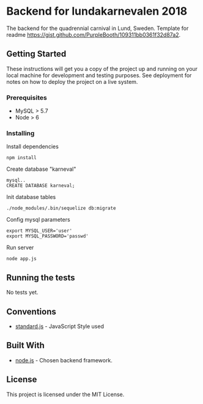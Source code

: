 # Backend for lundakarnevalen 2018

The backend for the quadrennial carnival in Lund, Sweden. Template for readme https://gist.github.com/PurpleBooth/109311bb0361f32d87a2.

## Getting Started

These instructions will get you a copy of the project up and running on your local machine for development and testing purposes. See deployment for notes on how to deploy the project on a live system.

### Prerequisites

* MySQL > 5.7
* Node > 6

### Installing

Install dependencies
```
npm install
```

Create database "karneval"
```
mysql..
CREATE DATABASE karneval;
```

Init database tables
```
./node_modules/.bin/sequelize db:migrate
```

Config mysql parameters

```
export MYSQL_USER='user'
export MYSQL_PASSWORD='passwd'
```

Run server
```
node app.js
```

## Running the tests

No tests yet.

## Conventions
* [standard.js](https://github.com/standard/standard) - JavaScript Style used 

## Built With
* [node.js](https://github.com/nodejs/node) - Chosen backend framework.

## License

This project is licensed under the MIT License.
